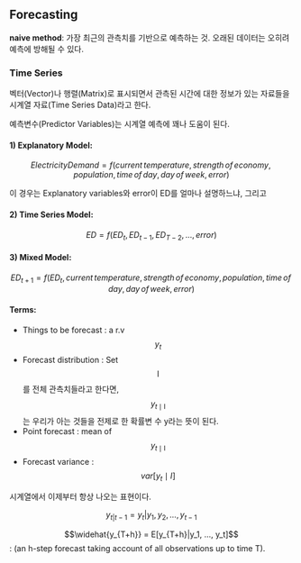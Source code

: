 ## Forecasting  
**naive method**: 가장 최근의 관측치를 기반으로 예측하는 것.
오래된 데이터는 오히려 예측에 방해될 수 있다.

### Time Series  
벡터(Vector)나 행렬(Matrix)로 표시되면서 관측된 시간에 대한 정보가 있는 자료들을 시계열 자료(Time Series Data)라고 한다.  

예측변수(Predictor Variables)는 시계열 예측에 꽤나 도움이 된다.  

#### 1) Explanatory Model:  

$$Electricity Demand = f(current\,temperature, strength\,of\,economy, population, time\,of\,day, day\,of\,week, error)$$  

이 경우는 Explanatory variables와 error이 ED를 얼마나 설명하느냐, 그리고  

#### 2) Time Series Model:  

$$ED = f(ED_t, ED_{t-1}, ED_{T-2}, ... , error)$$  

#### 3) Mixed Model:  

$$ED_{t+1} = f(ED_t, current\,temperature, strength\,of\,economy, population, time\,of\,day, day\,of\,week, error)$$ 

#### Terms:  
- Things to be forecast : a r.v $$y_t$$  
- Forecast distribution : Set $$\mathsf{I}$$ 를 전체 관측치들라고 한다면, $$y_{t\mid\mathsf{I}}$$는 우리가 아는 것들을 전제로 한 확률변 수 y라는 뜻이 된다. 
- Point forecast : mean of $$y_{t\mid\mathsf{I}}$$  
- Forecast variance : $$var[y_t\mid I]$$  

시계열에서 이제부터 항상 나오는 표현이다.  

$$y_{t|t-1} = y_t|{y_1, y_2, ... , y_{t-1}}$$

$$\widehat{y_{T+h}} = E[y_{T+h}|y_1, ..., y_t]$$
: (an h-step forecast taking account of all observations up to time T).  

